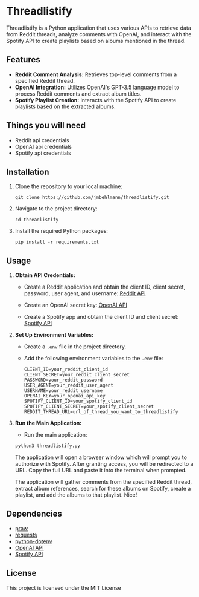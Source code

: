 # Threadlistify

Threadlistify is a Python application that uses various APIs to retrieve data from Reddit threads, analyze comments with OpenAI, and interact with the Spotify API to create playlists based on albums mentioned in the thread.


## Features

- **Reddit Comment Analysis:** Retrieves top-level comments from a specified Reddit thread.
- **OpenAI Integration:** Utilizes OpenAI's GPT-3.5 language model to process Reddit comments and extract album titles.
- **Spotify Playlist Creation:** Interacts with the Spotify API to create playlists based on the extracted albums.

## Things you will need

- Reddit api credentials
- OpenAI api credentials
- Spotify api credentials

## Installation

1. Clone the repository to your local machine:

    ```
    git clone https://github.com/jmbehlmann/threadlistify.git
    ```

2. Navigate to the project directory:

    ```
    cd threadlistify
    ```

3. Install the required Python packages:

    ```
    pip install -r requirements.txt
    ```

## Usage

1. **Obtain API Credentials:**

   - Create a Reddit application and obtain the client ID, client secret, password, user agent, and username: [Reddit API](https://www.reddit.com/wiki/api)

   - Create an OpenAI secret key: [OpenAI API](https://platform.openai.com/docs/quickstart?context=python)

   - Create a Spotify app and obtain the client ID and client secret: [Spotify API](https://developer.spotify.com/documentation/web-api/concepts/apps)

2. **Set Up Environment Variables:**

   - Create a `.env` file in the project directory.
   - Add the following environment variables to the `.env` file:

     ```
     CLIENT_ID=your_reddit_client_id
     CLIENT_SECRET=your_reddit_client_secret
     PASSWORD=your_reddit_password
     USER_AGENT=your_reddit_user_agent
     USERNAME=your_reddit_username
     OPENAI_KEY=your_openai_api_key
     SPOTIFY_CLIENT_ID=your_spotify_client_id
     SPOTIFY_CLIENT_SECRET=your_spotify_client_secret
     REDDIT_THREAD_URL=url_of_thread_you_want_to_threadlistify
     ```

3. **Run the Main Application:**

    - Run the main application:

     ```bash
     python3 threadlistify.py
     ```

     The application will open a browser window which will prompt you to authorize with Spotify. After granting access, you will be redirected to a URL. Copy the full URL and paste it into the terminal when prompted.


     The application will gather comments from the specified Reddit thread, extract album references, search for these albums on Spotify, create a playlist, and add the albums to that playlist. Nice!


## Dependencies

- [praw](https://github.com/praw-dev/praw)
- [requests](https://github.com/psf/requests)
- [python-dotenv](https://github.com/theskumar/python-dotenv)
- [OpenAI API](https://openai.com/)
- [Spotify API](https://developer.spotify.com/documentation/web-api/)


## License

This project is licensed under the MIT License
